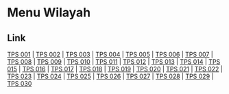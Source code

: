 # Menu Wilayah

## Link

[TPS 001](https://github.com/gigit-pemilu/pemilu-2024-94-papua-tengah/tree/main/pilpres/hitung-suara/sub/94-papua-tengah/sub/04-mimika/sub/01-mimika-baru/sub/1014-timika-indah/sub/001-tps)
 | 
[TPS 002](https://github.com/gigit-pemilu/pemilu-2024-94-papua-tengah/tree/main/pilpres/hitung-suara/sub/94-papua-tengah/sub/04-mimika/sub/01-mimika-baru/sub/1014-timika-indah/sub/002-tps)
 | 
[TPS 003](https://github.com/gigit-pemilu/pemilu-2024-94-papua-tengah/tree/main/pilpres/hitung-suara/sub/94-papua-tengah/sub/04-mimika/sub/01-mimika-baru/sub/1014-timika-indah/sub/003-tps)
 | 
[TPS 004](https://github.com/gigit-pemilu/pemilu-2024-94-papua-tengah/tree/main/pilpres/hitung-suara/sub/94-papua-tengah/sub/04-mimika/sub/01-mimika-baru/sub/1014-timika-indah/sub/004-tps)
 | 
[TPS 005](https://github.com/gigit-pemilu/pemilu-2024-94-papua-tengah/tree/main/pilpres/hitung-suara/sub/94-papua-tengah/sub/04-mimika/sub/01-mimika-baru/sub/1014-timika-indah/sub/005-tps)
 | 
[TPS 006](https://github.com/gigit-pemilu/pemilu-2024-94-papua-tengah/tree/main/pilpres/hitung-suara/sub/94-papua-tengah/sub/04-mimika/sub/01-mimika-baru/sub/1014-timika-indah/sub/006-tps)
 | 
[TPS 007](https://github.com/gigit-pemilu/pemilu-2024-94-papua-tengah/tree/main/pilpres/hitung-suara/sub/94-papua-tengah/sub/04-mimika/sub/01-mimika-baru/sub/1014-timika-indah/sub/007-tps)
 | 
[TPS 008](https://github.com/gigit-pemilu/pemilu-2024-94-papua-tengah/tree/main/pilpres/hitung-suara/sub/94-papua-tengah/sub/04-mimika/sub/01-mimika-baru/sub/1014-timika-indah/sub/008-tps)
 | 
[TPS 009](https://github.com/gigit-pemilu/pemilu-2024-94-papua-tengah/tree/main/pilpres/hitung-suara/sub/94-papua-tengah/sub/04-mimika/sub/01-mimika-baru/sub/1014-timika-indah/sub/009-tps)
 | 
[TPS 010](https://github.com/gigit-pemilu/pemilu-2024-94-papua-tengah/tree/main/pilpres/hitung-suara/sub/94-papua-tengah/sub/04-mimika/sub/01-mimika-baru/sub/1014-timika-indah/sub/010-tps)
 | 
[TPS 011](https://github.com/gigit-pemilu/pemilu-2024-94-papua-tengah/tree/main/pilpres/hitung-suara/sub/94-papua-tengah/sub/04-mimika/sub/01-mimika-baru/sub/1014-timika-indah/sub/011-tps)
 | 
[TPS 012](https://github.com/gigit-pemilu/pemilu-2024-94-papua-tengah/tree/main/pilpres/hitung-suara/sub/94-papua-tengah/sub/04-mimika/sub/01-mimika-baru/sub/1014-timika-indah/sub/012-tps)
 | 
[TPS 013](https://github.com/gigit-pemilu/pemilu-2024-94-papua-tengah/tree/main/pilpres/hitung-suara/sub/94-papua-tengah/sub/04-mimika/sub/01-mimika-baru/sub/1014-timika-indah/sub/013-tps)
 | 
[TPS 014](https://github.com/gigit-pemilu/pemilu-2024-94-papua-tengah/tree/main/pilpres/hitung-suara/sub/94-papua-tengah/sub/04-mimika/sub/01-mimika-baru/sub/1014-timika-indah/sub/014-tps)
 | 
[TPS 015](https://github.com/gigit-pemilu/pemilu-2024-94-papua-tengah/tree/main/pilpres/hitung-suara/sub/94-papua-tengah/sub/04-mimika/sub/01-mimika-baru/sub/1014-timika-indah/sub/015-tps)
 | 
[TPS 016](https://github.com/gigit-pemilu/pemilu-2024-94-papua-tengah/tree/main/pilpres/hitung-suara/sub/94-papua-tengah/sub/04-mimika/sub/01-mimika-baru/sub/1014-timika-indah/sub/016-tps)
 | 
[TPS 017](https://github.com/gigit-pemilu/pemilu-2024-94-papua-tengah/tree/main/pilpres/hitung-suara/sub/94-papua-tengah/sub/04-mimika/sub/01-mimika-baru/sub/1014-timika-indah/sub/017-tps)
 | 
[TPS 018](https://github.com/gigit-pemilu/pemilu-2024-94-papua-tengah/tree/main/pilpres/hitung-suara/sub/94-papua-tengah/sub/04-mimika/sub/01-mimika-baru/sub/1014-timika-indah/sub/018-tps)
 | 
[TPS 019](https://github.com/gigit-pemilu/pemilu-2024-94-papua-tengah/tree/main/pilpres/hitung-suara/sub/94-papua-tengah/sub/04-mimika/sub/01-mimika-baru/sub/1014-timika-indah/sub/019-tps)
 | 
[TPS 020](https://github.com/gigit-pemilu/pemilu-2024-94-papua-tengah/tree/main/pilpres/hitung-suara/sub/94-papua-tengah/sub/04-mimika/sub/01-mimika-baru/sub/1014-timika-indah/sub/020-tps)
 | 
[TPS 021](https://github.com/gigit-pemilu/pemilu-2024-94-papua-tengah/tree/main/pilpres/hitung-suara/sub/94-papua-tengah/sub/04-mimika/sub/01-mimika-baru/sub/1014-timika-indah/sub/021-tps)
 | 
[TPS 022](https://github.com/gigit-pemilu/pemilu-2024-94-papua-tengah/tree/main/pilpres/hitung-suara/sub/94-papua-tengah/sub/04-mimika/sub/01-mimika-baru/sub/1014-timika-indah/sub/022-tps)
 | 
[TPS 023](https://github.com/gigit-pemilu/pemilu-2024-94-papua-tengah/tree/main/pilpres/hitung-suara/sub/94-papua-tengah/sub/04-mimika/sub/01-mimika-baru/sub/1014-timika-indah/sub/023-tps)
 | 
[TPS 024](https://github.com/gigit-pemilu/pemilu-2024-94-papua-tengah/tree/main/pilpres/hitung-suara/sub/94-papua-tengah/sub/04-mimika/sub/01-mimika-baru/sub/1014-timika-indah/sub/024-tps)
 | 
[TPS 025](https://github.com/gigit-pemilu/pemilu-2024-94-papua-tengah/tree/main/pilpres/hitung-suara/sub/94-papua-tengah/sub/04-mimika/sub/01-mimika-baru/sub/1014-timika-indah/sub/025-tps)
 | 
[TPS 026](https://github.com/gigit-pemilu/pemilu-2024-94-papua-tengah/tree/main/pilpres/hitung-suara/sub/94-papua-tengah/sub/04-mimika/sub/01-mimika-baru/sub/1014-timika-indah/sub/026-tps)
 | 
[TPS 027](https://github.com/gigit-pemilu/pemilu-2024-94-papua-tengah/tree/main/pilpres/hitung-suara/sub/94-papua-tengah/sub/04-mimika/sub/01-mimika-baru/sub/1014-timika-indah/sub/027-tps)
 | 
[TPS 028](https://github.com/gigit-pemilu/pemilu-2024-94-papua-tengah/tree/main/pilpres/hitung-suara/sub/94-papua-tengah/sub/04-mimika/sub/01-mimika-baru/sub/1014-timika-indah/sub/028-tps)
 | 
[TPS 029](https://github.com/gigit-pemilu/pemilu-2024-94-papua-tengah/tree/main/pilpres/hitung-suara/sub/94-papua-tengah/sub/04-mimika/sub/01-mimika-baru/sub/1014-timika-indah/sub/029-tps)
 | 
[TPS 030](https://github.com/gigit-pemilu/pemilu-2024-94-papua-tengah/tree/main/pilpres/hitung-suara/sub/94-papua-tengah/sub/04-mimika/sub/01-mimika-baru/sub/1014-timika-indah/sub/030-tps)


